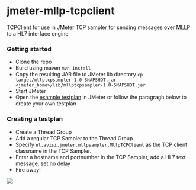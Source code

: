 jmeter-mllp-tcpclient
=====================

TCPClient for use in JMeter TCP sampler for sending messages over MLLP to a HL7 interface engine

### Getting started

- Clone the repo
- Build using maven `mvn install`
- Copy the resulting JAR file to JMeter lib directory `cp target/mllptcpsampler-1.0-SNAPSHOT.jar <jmeter_home>/lib/mllptcpsampler-1.0-SNAPSHOT.jar`
- Start JMeter
- Open the [example testplan](https://github.com/avisi/jmeter-mllp-tcpclient/blob/master/example/example_mllp_testplan.jmx) in JMeter or follow the paragragh below to create your own testplan

### Creating a testplan

- Create a Thread Group
- Add a regular TCP Sampler to the Thread Group 
- Specify `nl.avisi.jmeter.mllpsampler.MllpTCPClient` as the TCP client classname in the TCP Sampler.
- Enter a hostname and portnumber in the TCP Sampler, add a HL7 text message, set no delay
- Fire away!

![](https://github.com/avisi/jmeter-mllp-tcpclient/blob/master/example/jmeter_screenshot.png)

